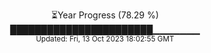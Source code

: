 <p align="center">
⏳Year Progress (78.29 %) <br>
███████████████████████▁▁▁▁▁▁▁ <br>
<sub>Updated: Fri, 13 Oct 2023 18:02:55 GMT</sub>
</p>

